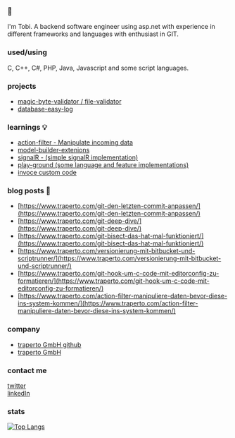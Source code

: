 ### 👋
I'm Tobi. A backend software engineer using asp.net with experience in different frameworks and languages with enthusiast in GIT.

### used/using
C, C++, C#, PHP, Java, Javascript and some script languages.

### projects 
- [magic-byte-validator / file-validator](https://github.com/neon-JS/MagicBytesValidator)<br>
- [database-easy-log](https://github.com/kryptobi/databaseEasyLog)

### learnings 💡
- [action-filter - Manipulate incoming data](https://github.com/kryptobi/ActionFilter)<br>
- [model-builder-extenions](https://github.com/kryptobi/ModelBuilderExtensions)<br>
- [signalR - (simple signalR implementation)](https://github.com/kryptobi/SignalR)<br>
- [play-ground (some language and feature implementations)](https://github.com/kryptobi/play-ground)
- [invoce custom code](https://github.com/kryptobi/invoce-custom-code-api)


### blog posts :speech_balloon:
- [https://www.traperto.com/git-den-letzten-commit-anpassen/](https://www.traperto.com/git-den-letzten-commit-anpassen/)<br>
- [https://www.traperto.com/git-deep-dive/](https://www.traperto.com/git-deep-dive/)<br>
- [https://www.traperto.com/git-bisect-das-hat-mal-funktioniert/](https://www.traperto.com/git-bisect-das-hat-mal-funktioniert/)<br>
- [https://www.traperto.com/versionierung-mit-bitbucket-und-scriptrunner/](https://www.traperto.com/versionierung-mit-bitbucket-und-scriptrunner/)<br>
- [https://www.traperto.com/git-hook-um-c-code-mit-editorconfig-zu-formatieren/](https://www.traperto.com/git-hook-um-c-code-mit-editorconfig-zu-formatieren/)<br>
- [https://www.traperto.com/action-filter-manipuliere-daten-bevor-diese-ins-system-kommen/](https://www.traperto.com/action-filter-manipuliere-daten-bevor-diese-ins-system-kommen/)<br>

### company
- [traperto GmbH github](https://github.com/Traperto) <br>
- [traperto GmbH](https://www.traperto.com/)

### contact me
[twitter](https://twitter.com/tjnssn)<br>
[linkedIn](https://www.linkedin.com/in/tobias-janssen-72519a16b/)<br>


### stats
[![Top Langs](https://github-readme-stats.vercel.app/api/top-langs/?username=kryptobi)](https://github.com/anuraghazra/github-readme-stats)
